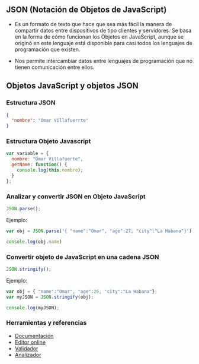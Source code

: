 ## JSON (Notación de Objetos de JavaScript)

- Es un formato de texto que hace que sea más fácil la manera de compartir datos entre dispositivos de tipo clientes y servidores. Se basa en la forma de cómo funcionan los Objetos en JavaScript, aunque se originó en este lenguaje está disponible para casi todos los lenguajes de programación que existen. 

- Nos permite intercambiar datos entre lenguajes de programación que no tienen comunicación entre ellos.

## Objetos JavaScript y objetos JSON

### Estructura JSON

```json
{ 
  "nombre": "Omar Villafuerrte"
}
```

### Estructura Objeto Javascript

```javascript
var variable = { 
  nombre: "Omar Villafuerte",
  getName: function() {
    console.log(this.nombre);
  }
};
```

### Analizar y convertir JSON en Objeto JavaScript
```javascript
JSON.parse();
```

Ejemplo:
```javascript
var obj = JSON.parse('{ "name":"Omar", "age":27, "city":"La Habana"}');

console.log(obj.name)
```

### Convertir objeto de JavaScript en una cadena JSON
```javascript
JSON.stringify();
```

Ejemplo:
```javascript
var obj = { "name":"Omar", "age":26, "city":"La Habana"};
var myJSON = JSON.stringify(obj);

console.log(myJSON);
```

### Herramientas y referencias
- [Documentación](https://www.json.org/json-es.html)
- [Editor online](https://jsoneditoronline.org/)
- [Validador](https://jsonlint.com/)
- [Analizador](http://json.parser.online.fr/)
